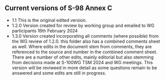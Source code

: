 ## Current versions of S-98 Annex C
* 1.1 This is the original edited version.
* 1.2.0 Version created for review by working group and emailed to WG participants 16th February 2024
* 1.3.0 Version created incorporating all comments (where possible) from the WG review of 1.2.0. this folder also has a combined comments sheet as well. Where edits in the document stem from comments, they are referenced to the source and number in the combined comment sheet. There are a number of other edits, mainly editorial but also stemming from decisions made at S-100WG TSM 2024 and WG meetings. This version will be reviweed in more detail as some questions remain to be answered and some edits are still in progress.
